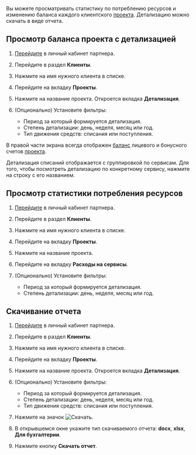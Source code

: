 Вы можете просматривать статистику по потреблению ресурсов и изменению баланса каждого клиентского [проекта](/ru/tools-for-using-services/account/concepts/projects).
Детализацию можно скачать в виде отчета.

## Просмотр баланса проекта с детализацией

1. [Перейдите](https://msk.cloud.vk.com/partnerapp) в личный кабинет партнера.
1. Перейдите в раздел **Клиенты**.
1. Нажмите на имя нужного клиента в списке.
1. Перейдите на вкладку **Проекты**.
1. Нажмите на название проекта. Откроется вкладка **Детализация**.
1. (Опционально) Установите фильтры:

    - Период за который формируется детализация.
    - Степень детализации: день, неделя, месяц или год.
    - Тип движения средств: списания или поступления.

В правой части экрана всегда отображен [баланс](/ru/intro/billing/concepts/balance) лицевого и бонусного счетов [проекта](/ru/tools-for-using-services/account/concepts/projects).

Детализация списаний отображается с группировкой по сервисам. Для того, чтобы посмотреть детализацию по конкретному сервису, нажмите на строку с его названием.

## Просмотр статистики потребления ресурсов

1. [Перейдите](https://msk.cloud.vk.com/partnerapp) в личный кабинет партнера.
1. Перейдите в раздел **Клиенты**.
1. Нажмите на имя нужного клиента в списке.
1. Перейдите на вкладку **Проекты**.
1. Нажмите на название проекта.
1. Перейдите на вкладку  **Расходы на сервисы**.
1. (Опционально) Установите фильтры:

    - Период за который формируется детализация.
    - Степень детализации: день, неделя, месяц или год.

## Скачивание отчета

1. [Перейдите](https://msk.cloud.vk.com/partnerapp) в личный кабинет партнера.
1. Перейдите в раздел **Клиенты**.
1. Нажмите на имя нужного клиента в списке.
1. Перейдите на вкладку **Проекты**.
1. Нажмите на название проекта. Откроется вкладка **Детализация**.
1. (Опционально) Установите фильтры:

    - Период за который формируется детализация.
    - Степень детализации: день, неделя, месяц или год.
    - Тип движения средств: списания или поступления.

1. Нажмите на значок ![Скачать](/ru/tools-for-using-services/partner-platform/instructions/reports/balance/assets/download_icon.svg "inline").
1. В открывшемся окне укажите тип скачиваемого отчета: **docx**, **xlsx**, **Для бухгалтерии**.
1. Нажмите кнопку **Скачать отчет**.
